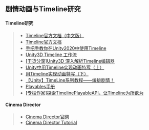 ## 剧情动画与Timeline研究  

#### Timeline研究  
>* [Timeline官方文档（中文版）](https://docs.unity3d.com/cn/2018.4/Manual/TimelineSection.html)  
>* [Timeline官方文档](https://docs.unity3d.com/Packages/com.unity.timeline@1.5/manual)  
>* [手把手教你在Unity2020中使用Timeline](https://linxinfa.blog.csdn.net/article/details/108374878)  
>* [Unity3D Timeline 工作流](https://www.jianshu.com/p/d79ed20f4d47)  
>* [[干货分享]Unity3D 深入解析Timeline编辑器](https://www.jianshu.com/p/527e74eb59ca)  
>* [Unity中用Timeline实现动画特写（上）](https://zhuanlan.zhihu.com/p/83607025)  
>* [用Timeline实现动画特写（下）](https://zhuanlan.zhihu.com/p/84820028)  
>* [【Unity】TimeLine系列教程——编排剧情！](https://zhuanlan.zhihu.com/p/29188275)  
>* [Playables手册](https://docs.unity3d.com/Manual/Playables.html)  
>* [[专栏作家]探索TimelinePlayableAPI，让Timeline为所欲为 ](https://www.sohu.com/a/231583446_667928)  

#### Cinema Director  
>* [Cinema Director官网](http://cinema-suite.com/cinema-director/)  
>* [Cinema Director Tutorial](https://www.youtube.com/watch?v=nD9EIlTiaBQ)  
